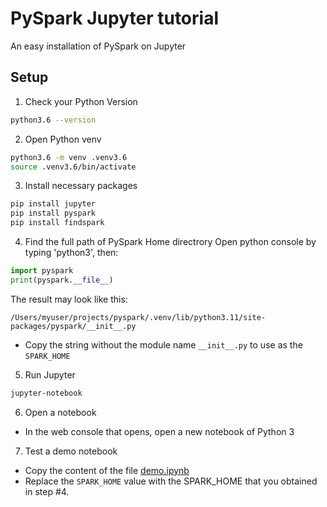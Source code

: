 # PySpark Jupyter tutorial
An easy installation of PySpark on Jupyter
## Setup
1. Check your Python Version
```bash
python3.6 --version
```
2. Open Python venv
```bash
python3.6 -m venv .venv3.6
source .venv3.6/bin/activate
```
3. Install necessary packages
```bash
pip install jupyter
pip install pyspark
pip install findspark
```
4. Find the full path of PySpark Home directrory
Open python console by typing 'python3', then:
```python
import pyspark
print(pyspark.__file__)
```
The result may look like this:
```
/Users/myuser/projects/pyspark/.venv/lib/python3.11/site-packages/pyspark/__init__.py
```
- Copy the string without the module name `__init__.py` to use as the `SPARK_HOME`

5. Run Jupyter
```bash
jupyter-notebook
```
6. Open a notebook
- In the web console that opens, open a new notebook of Python 3
7. Test a demo notebook
- Copy the content of the file [demo.ipynb](https://github.com/ransilberman/pyspark-jupyter-tutorial/blob/main/demo.ipynb)
- Replace the `SPARK_HOME` value with the SPARK_HOME that you obtained in step #4.


